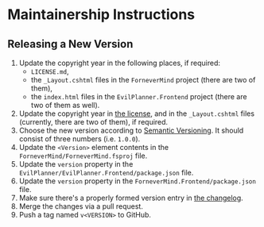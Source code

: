 Maintainership Instructions
===========================

Releasing a New Version
-----------------------

1. Update the copyright year in the following places, if required:
    - `LICENSE.md`,
    - the `_Layout.cshtml` files in the `ForneverMind` project (there are two of them),
    - the `index.html` files in the `EvilPlanner.Frontend` project (there are two of them as well).
2. Update the copyright year in [the license][license], and in the `_Layout.cshtml` files (currently, there are two of them), if required.
3. Choose the new version according to [Semantic Versioning][semver]. It should consist of three numbers (i.e. `1.0.0`).
4. Update the `<Version>` element contents in the `ForneverMind/ForneverMind.fsproj` file.
5. Update the `version` property in the `EvilPlanner/EvilPlanner.Frontend/package.json` file.
6. Update the `version` property in the `ForneverMind.Frontend/package.json` file.
7. Make sure there's a properly formed version entry in [the changelog][changelog].
8. Merge the changes via a pull request.
9. Push a tag named `v<VERSION>` to GitHub.

[changelog]: ./CHANGELOG.md
[license]: ./LICENSE.md
[semver]: https://semver.org/spec/v2.0.0.html
